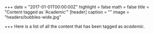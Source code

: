+++
date = "2017-01-01T00:00:00Z"
highlight = false
math = false
title = "Content tagged as 'Academic'"
[header]
caption = ""
image = "headers/bubbles-wide.jpg"

+++
Here is a list of all the content that has been tagged as *academic*.
